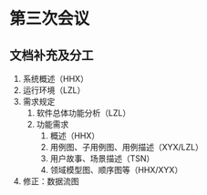 # 第三次会议

## 文档补充及分工

1. 系统概述（HHX）
2. 运行环境（LZL）
3. 需求规定
   1. 软件总体功能分析（LZL）
   2. 功能需求
      1. 概述（HHX）
      2. 用例图、子用例图、用例描述（XYX/LZL）
      3. 用户故事、场景描述（TSN）
      4. 领域模型图、顺序图等（HHX/XYX）
4. 修正：数据流图